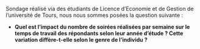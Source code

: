 Sondage réalisé via des étudiants de Licence d’Economie et de Gestion de l’université de Tours, nous nous sommes posées la question suivante :

- **Quel est l’impact du nombre de soirées réalisées par semaine sur le temps de travail des répondants selon leur année d’étude ? Cette variation diffère-t-elle selon le genre de l’individu ?**




